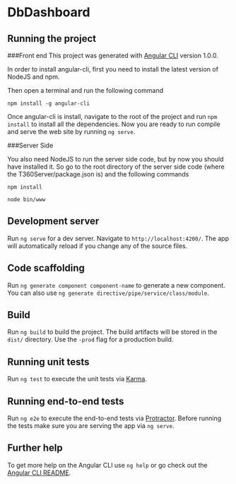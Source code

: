 # DbDashboard

## Running the project
###Front end
This project was generated with [Angular CLI](https://github.com/angular/angular-cli) version 1.0.0.

In order to install angular-cli, first you need to install the latest version of NodeJS and npm.

Then open a terminal and run the following command

`npm install -g angular-cli`

Once angular-cli is install, navigate to the root of the project and run `npm install` to install all the dependencies. Now you are ready to run compile and serve the web site by running `ng serve`.

###Server Side

You also need NodeJS to run the server side code, but by now you should have installed it. So go to the root directory of the server side code (where the T360Server/package.json is) and the following commands

```
npm install

node bin/www
```

## Development server

Run `ng serve` for a dev server. Navigate to `http://localhost:4200/`. The app will automatically reload if you change any of the source files.

## Code scaffolding

Run `ng generate component component-name` to generate a new component. You can also use `ng generate directive/pipe/service/class/module`.

## Build

Run `ng build` to build the project. The build artifacts will be stored in the `dist/` directory. Use the `-prod` flag for a production build.

## Running unit tests

Run `ng test` to execute the unit tests via [Karma](https://karma-runner.github.io).

## Running end-to-end tests

Run `ng e2e` to execute the end-to-end tests via [Protractor](http://www.protractortest.org/).
Before running the tests make sure you are serving the app via `ng serve`.

## Further help

To get more help on the Angular CLI use `ng help` or go check out the [Angular CLI README](https://github.com/angular/angular-cli/blob/master/README.md).
